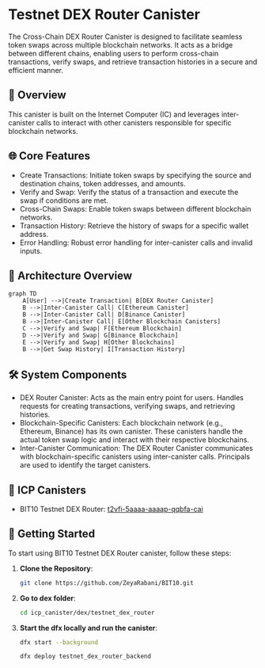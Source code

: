 # Testnet DEX Router Canister

The Cross-Chain DEX Router Canister is designed to facilitate seamless token swaps across multiple blockchain networks. It acts as a bridge between different chains, enabling users to perform cross-chain transactions, verify swaps, and retrieve transaction histories in a secure and efficient manner.

## 🌟 Overview

This canister is built on the Internet Computer (IC) and leverages inter-canister calls to interact with other canisters responsible for specific blockchain networks.

## 🌐 Core Features

- Create Transactions: Initiate token swaps by specifying the source and destination chains, token addresses, and amounts.
- Verify and Swap: Verify the status of a transaction and execute the swap if conditions are met.
- Cross-Chain Swaps: Enable token swaps between different blockchain networks.
- Transaction History: Retrieve the history of swaps for a specific wallet address.
- Error Handling: Robust error handling for inter-canister calls and invalid inputs.

## 📐 Architecture Overview

```mermaid
graph TD
    A[User] -->|Create Transaction| B[DEX Router Canister]
    B -->|Inter-Canister Call| C[Ethereum Canister]
    B -->|Inter-Canister Call| D[Binance Canister]
    B -->|Inter-Canister Call| E[Other Blockchain Canisters]
    C -->|Verify and Swap| F[Ethereum Blockchain]
    D -->|Verify and Swap| G[Binance Blockchain]
    E -->|Verify and Swap| H[Other Blockchains]
    B -->|Get Swap History| I[Transaction History]
```

## 🛠️ System Components

- DEX Router Canister: Acts as the main entry point for users. Handles requests for creating transactions, verifying swaps, and retrieving histories.
- Blockchain-Specific Canisters: Each blockchain network (e.g., Ethereum, Binance) has its own canister. These canisters handle the actual token swap logic and interact with their respective blockchains.
- Inter-Canister Communication: The DEX Router Canister communicates with blockchain-specific canisters using inter-canister calls. Principals are used to identify the target canisters.

## 🔗 ICP Canisters

- BIT10 Testnet DEX Router: [t2vfi-5aaaa-aaaap-qqbfa-cai](https://a4gq6-oaaaa-aaaab-qaa4q-cai.raw.icp0.io/?id=t2vfi-5aaaa-aaaap-qqbfa-cai)

## 🏁 Getting Started

To start using BIT10 Testnet DEX Router canister, follow these steps:

1. **Clone the Repository**:
    ```bash
    git clone https://github.com/ZeyaRabani/BIT10.git
    ```

2. **Go to dex folder**:
    ```bash
    cd icp_canister/dex/testnet_dex_router
    ```

3. **Start the dfx locally and run the canister**:
    ```bash
    dfx start --background

    dfx deploy testnet_dex_router_backend
    ```
